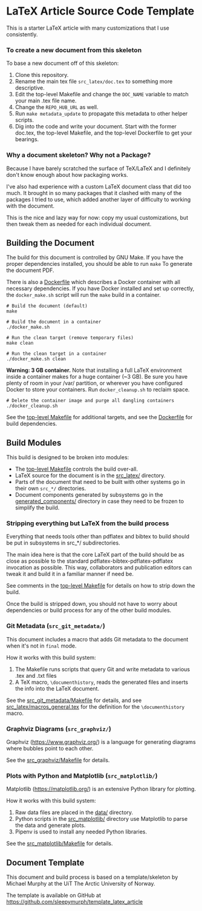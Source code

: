 <!-- TODO: Be sure to change the description below -->

LaTeX Article Source Code Template
==================================================

This is a starter LaTeX article with many customizations that I use consistently.

### To create a new document from this skeleton

To base a new document off of this skeleton:

1. Clone this repository.
2. Rename the main tex file `src_latex/doc.tex` to something more descriptive.
3. Edit the top-level Makefile and change the `DOC_NAME` variable to match your main .tex file name.
4. Change the `REPO_HUB_URL` as well.
5. Run `make metadata_update` to propagate this metadata to other helper scripts.
6. Dig into the code and write your document.
    Start with the former doc.tex, the top-level Makefile, and the top-level Dockerfile
    to get your bearings.


### Why a document skeleton? Why not a Package?

Because I have barely scratched the surface of TeX/LaTeX and I definitely
don't know enough about how packaging works.

I've also had experience with a custom LaTeX document class that did too much.
It brought in so many packages that it clashed with many of the packages I
tried to use, which added another layer of difficulty to working with the
document.

This is the nice and lazy way for now:
copy my usual customizations,
but then tweak them as needed for each individual document.

<!-- TODO: Be sure to change the description above -->


Building the Document
--------------------------------------------------

The build for this document is controlled by GNU Make. If you have the proper
dependencies installed, you should be able to run `make` To generate the
document PDF.

There is also a [Dockerfile](Dockerfile) which describes a Docker container
with all necessary dependencies. If you have Docker installed and set up
correctly, the `docker_make.sh` script will run the `make` build in a
container.

    # Build the document (default)
    make

    # Build the document in a container
    ./docker_make.sh

    # Run the clean target (remove temporary files)
    make clean

    # Run the clean target in a container
    ./docker_make.sh clean

**Warning: 3 GB container.**
Note that installing a full LaTeX environment inside a container makes
for a huge container (~3 GB).
Be sure you have plenty of room in your /var/ partition,
or wherever you have configured Docker to store your containers.
Run `docker_cleanup.sh` to reclaim space.

    # Delete the container image and purge all dangling containers
    ./docker_cleanup.sh

See the [top-level Makefile](Makefile) for additional targets,
and see the [Dockerfile](Docerfile) for build dependencies.


Build Modules
--------------------------------------------------

This build is designed to be broken into modules:

- The [top-level Makefile](Makefile) controls the build over-all.
- LaTeX source for the document is in the [src_latex/](src_latex) directory.
- Parts of the document that need to be built with other systems go in their
    own `src_*/` directories.
- Document components generated by subsystems go in the
    [generated_components/](generated_components/) directory
    in case they need to be frozen to simplify the build.


### Stripping everything but LaTeX from the build process

Everything that needs tools other than pdflatex and bibtex to build should be
put in subsystems in src_*/ subdirectories.

The main idea here is that the core LaTeX part of the build should be as close
as possible to the standard pdflatex-bibtex-pdflatex-pdflatex invocation as
possible. This way, collaborators and publication editors can tweak it and
build it in a familiar manner if need be.

See comments in the [top-level Makefile](Makefile) for details on how to strip
down the build.

Once the build is stripped down, you should not have to worry about
dependencies or build process for any of the other build modules.


### Git Metadata (`src_git_metadata/`)

This document includes a macro that adds Git metadata to the document when it's
not in `final` mode.

How it works with this build system:

1. The Makefile runs scripts that query Git and write metadata to
    various .tex and .txt files
2. A TeX macro, `\documenthistory`, reads the generated files and inserts the
   info into the LaTeX document.

See the [src_git_metadata/Makefile](src_git_metadata/Makefile) for details,
and see
[src_latex/macros_general.tex](src_latex/macros_general.tex)
for the definition for the `\documenthistory` macro.


### Graphviz Diagrams (`src_graphviz/`)

Graphviz (<https://www.graphviz.org/>)
is a language for generating diagrams where bubbles point to each other.

See the [src_graphviz/Makefile](src_graphviz/Makefile) for details.


### Plots with Python and Matplotlib (`src_matplotlib/`)

Matplotlib (<https://matplotlib.org/>)
is an extensive Python library for plotting.

How it works with this build system:

1. Raw data files are placed in the [data/](data/) directory.
2. Python scripts in the [src_matplotlib/](src_matplotlib/) directory
    use Matplotlib to parse the data and generate plots.
3. Pipenv is used to install any needed Python libraries.

See the [src_matplotlib/Makefile](src_matplotlib/Makefile) for details.


Document Template
--------------------------------------------------

This document and build process is based on a template/skeleton
by Michael Murphy
at the UiT The Arctic University of Norway.

The template is available on GitHub at
<https://github.com/sleepymurph/template_latex_article>
